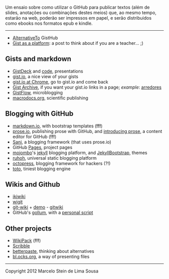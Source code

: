 Um ensaio sobre como utilizar o GitHub para publicar textos (além de slides, anotações ou combinações destes meios) que, ao mesmo tempo, estarão na web, poderão ser impressos em papel, e serão distribuidos como ebooks nos formatos epub e kindle.

-----

- [AlternativeTo](http://alternativeto.net/software/gistgithub/?platform=online) GistHub 
- [Gist as a platform](http://mislav.uniqpath.com/2012/09/gist-as-platform/): a post to think about if you are a teacher... ;)

## Gists and markdown

- [GistDeck](https://gistdeck.herokuapp.com/) and [code](https://github.com/nzoschke/gistdeck), presentations 
- [gist.io](http://gist.io), a nice view of your gists  
- [gist.io at Chrome](https://github.com/roberto/gist-io-chrome), go to gist.io and come back 
- [Gist Archive](http://gistarchive.appspot.com/), if you want your gist.io links in a page; *example*: [arredores](http://gistarchive.appspot.com/arredores) 
- [GistFlow](http://gistflow.com/), microblogging 
- [macrodocs.org](http://hublog.hubmed.org/archives/001961.html), scientific publishing

## Blogging with GitHub

- [markdown.io](http://www.markdown.io), with bootstrap templates (**!!!**)
- [prose.io](http://prose.io), publishing prose with GitHub, and [introducing prose]( http://developmentseed.org/blog/2012/june/25/prose-a-content-editor-for-github/), a content editor for GitHub (**!!!**)
- [Sani](http://arkokoley.github.com/blog/2012/11/26/presenting-sani/), a blogging framework (that uses prose.io) 
- GitHub [Pages](http://pages.github.com), project pages 
- [mojombo]( https://github.com/mojombo/jekyll)'s [jekyll]( http://jekyllrb.com/) blogging platform, and [JekyllBootstrap](http://jekyllbootstrap.com/), themes 
- [ruhoh](http://ruhoh.com/), universal static blogging platform 
- [octopress](http://octopress.org/), blogging framework for hackers (?!) 
- [toto](http://cloudhead.io/toto), tiniest blogging engine

## Wikis and Github

- [ikiwiki](http://ikiwiki.info/) 
- [wigit](http://el-tramo.be/software/wigit/) 
- [git-wiki](https://github.com/sr/git-wiki) + [demo](https://github.com/minad/olelo) - [gitwiki](http://www.gitwiki.org/) 
- GitHub's [gollum](https://github.com/github/gollum), with a [personal script](http://www.nomachetejuggling.com/2012/05/15/personal-wiki-using-github-and-gollum-on-os-x/)

## Other projects

- [WikiPack](http://wikipackit.com/) (**!!!**)
- [Scribble](http://www.tryscribble.com/)
- [betterpaste](http://benmj.github.com/author/ben-jacobs.html), thinking about alternatives 
- [bl.ocks.org](http://bl.ocks.org/), a way of presenting files

-----
Copyright 2012 Marcelo Stein de Lima Sousa
